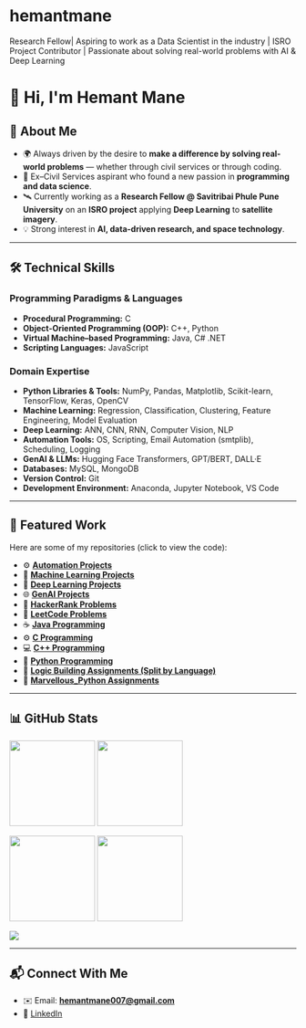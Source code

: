 # hemantmane
Research Fellow| Aspiring to work as a Data Scientist in the industry | ISRO Project Contributor | Passionate about solving real-world problems with AI & Deep Learning

# 👋 Hi, I'm Hemant Mane  

## 🚀 About Me  
- 🌍 Always driven by the desire to **make a difference by solving real-world problems** — whether through civil services or through coding.  
- 📖 Ex–Civil Services aspirant who found a new passion in **programming and data science**.  
- 🛰️ Currently working as a **Research Fellow @ Savitribai Phule Pune University** on an **ISRO project** applying **Deep Learning** to **satellite imagery**.
- 💡 Strong interest in **AI, data-driven research, and space technology**.  

---

## 🛠️ Technical Skills  

### Programming Paradigms & Languages  
- **Procedural Programming:** C  
- **Object-Oriented Programming (OOP):** C++, Python  
- **Virtual Machine–based Programming:** Java, C# .NET  
- **Scripting Languages:** JavaScript  

### Domain Expertise  
- **Python Libraries & Tools:** NumPy, Pandas, Matplotlib, Scikit-learn, TensorFlow, Keras, OpenCV  
- **Machine Learning:** Regression, Classification, Clustering, Feature Engineering, Model Evaluation  
- **Deep Learning:** ANN, CNN, RNN, Computer Vision, NLP  
- **Automation Tools:** OS, Scripting, Email Automation (smtplib), Scheduling, Logging  
- **GenAI & LLMs:** Hugging Face Transformers, GPT/BERT, DALL·E  
- **Databases:** MySQL, MongoDB  
- **Version Control:** Git  
- **Development Environment:** Anaconda, Jupyter Notebook, VS Code  

---

## 📂 Featured Work  

Here are some of my repositories (click to view the code):  

- ⚙️ **[Automation Projects](https://github.com/hemantmane2113/Automation-Projects)**
- 🤖 **[Machine Learning Projects](https://github.com/hemantmane2113/Machine-Learning-Projects)**
- 🧠 **[Deep Learning Projects](https://github.com/hemantmane2113/Deep-Learning-Projects)**  
- 🌐 **[GenAI Projects](https://github.com/hemantmane2113/GENAI-projects)**  
- 📝 **[HackerRank Problems](https://github.com/hemantmane2113/hacker_rank)**  
- 🧩 **[LeetCode Problems](https://github.com/hemantmane2113/leet_code)**  
- ☕ **[Java Programming](https://github.com/hemantmane2113/java_programming)**  
- ⚙️ **[C Programming](https://github.com/hemantmane2113/c_programming)**  
- 💻 **[C++ Programming](https://github.com/hemantmane2113/c_plus_plus_programming)**  
- 🐍 **[Python Programming](https://github.com/hemantmane2113/python_programming)**  
- 🔧 **[Logic Building Assignments (Split by Language)](https://github.com/hemantmane2113/Logic-Building-Assignments)**
- 🔧 **[Marvellous_Python Assignments](https://github.com/hemantmane2113/Marvellous-Python-Assignments)**

---

## 📊 GitHub Stats  

<p align="left">
  <!-- General Stats -->
  <img src="https://github-readme-stats.vercel.app/api?username=hemantmane2113&show_icons=true&theme=default" height="150" />
  <!-- Top Languages -->
  <img src="https://github-readme-stats.vercel.app/api/top-langs/?username=hemantmane2113&layout=compact&theme=default" height="150" />
</p>

<p align="left">
  <!-- Repo per Language -->
  <img src="https://github-profile-summary-cards.vercel.app/api/cards/repos-per-language?username=hemantmane2113&theme=default" height="150" />
  <!-- Most Commit Language -->
  <img src="https://github-profile-summary-cards.vercel.app/api/cards/most-commit-language?username=hemantmane2113&theme=default" height="150" />
</p>

<p align="left">
  <!-- Activity Graph -->
  <img src="https://github-readme-activity-graph.vercel.app/graph?username=hemantmane2113&theme=default" />
</p>

---

## 📬 Connect With Me  
- ✉️ Email: **hemantmane007@gmail.com**  
- 🔗 [LinkedIn](https://www.linkedin.com/in/hemant-mane-cr007/)  
